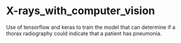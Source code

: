 # X-rays_with_computer_vision
Use of tensorflow and keras to train the model that can determine if a thorax radiography could indicate that a patient has pneumonia.
